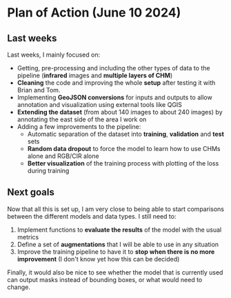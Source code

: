 # Plan of Action (June 10 2024)

## Last weeks

Last weeks, I mainly focused on:

- Getting, pre-processing and including the other types of data to the pipeline (**infrared** images and **multiple layers of CHM**)
- **Cleaning** the code and improving the whole **setup** after testing it with Brian and Tom.
- Implementing **GeoJSON conversions** for inputs and outputs to allow annotation and visualization using external tools like QGIS
- **Extending the dataset** (from about 140 images to about 240 images) by annotating the east side of the area I work on
- Adding a few improvements to the pipeline:
    - Automatic separation of the dataset into **training**, **validation** and **test** sets
    - **Random data dropout** to force the model to learn how to use CHMs alone and RGB/CIR alone
    - **Better visualization** of the training process with plotting of the loss during training

## Next goals

Now that all this is set up, I am very close to being able to start comparisons between the different models and data types. I still need to:

1. Implement functions to **evaluate the results** of the model with the usual metrics
2. Define a set of **augmentations** that I will be able to use in any situation
3. Improve the training pipeline to have it to **stop when there is no more improvement** (I don't know yet how this can be decided)

Finally, it would also be nice to see whether the model that is currently used can output masks instead of bounding boxes, or what would need to change.
